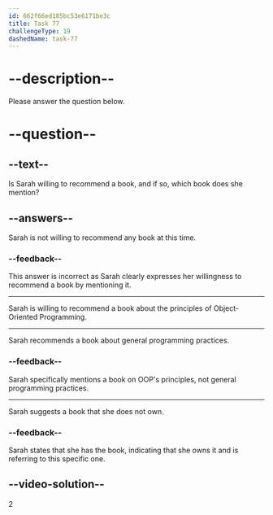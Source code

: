 ```yaml
---
id: 662f66ed185bc53e6171be3c
title: Task 77
challengeType: 19
dashedName: task-77
---
```


<!--
AUDIO REFERENCE: 
Sarah: Of course! I have a book on OOP's principles.
-->

# --description--

Please answer the question below.

# --question--

## --text--

Is Sarah willing to recommend a book, and if so, which book does she mention?

## --answers--

Sarah is not willing to recommend any book at this time.

### --feedback--

This answer is incorrect as Sarah clearly expresses her willingness to recommend a book by mentioning it.

---

Sarah is willing to recommend a book about the principles of Object-Oriented Programming.

---

Sarah recommends a book about general programming practices.

### --feedback--

Sarah specifically mentions a book on OOP's principles, not general programming practices.

---

Sarah suggests a book that she does not own.

### --feedback--

Sarah states that she has the book, indicating that she owns it and is referring to this specific one.

## --video-solution--

2
